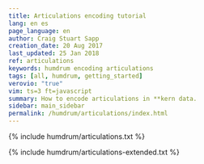 ```yaml
---
title: Articulations encoding tutorial
lang: en es
page_language: en
author: Craig Stuart Sapp
creation_date: 20 Aug 2017
last_updated: 25 Jan 2018
ref: articulations
keywords: humdrum encoding articulations
tags: [all, humdrum, getting_started]
verovio: "true"
vim: ts=3 ft=javascript
summary: How to encode articulations in **kern data.
sidebar: main_sidebar
permalink: /humdrum/articulations/index.html
---
```


{% include humdrum/articulations.txt %}

{% include humdrum/articulations-extended.txt %}

